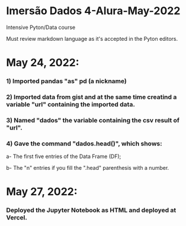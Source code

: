 # Imersão Dados 4-Alura-May-2022
 Intensive Pyton/Data course
 
 Must review markdown language as it's accepted in the Pyton editors.
 
 # May 24, 2022:
 
### 1) Imported pandas "as" pd (a nickname)
### 2) Imported data from gist and at the same time creatind a variable "url" containing the imported data.
### 3) Named "dados" the variable containing the csv result of "url".
### 4) Gave the command "dados.head()", which shows:
a- The first five entries of the Data Frame (DF);

b- The "n" entries if you fill the ".head" parenthesis with a number.

# May 27, 2022:

### Deployed the Jupyter Notebook as HTML and deployed at Vercel.
